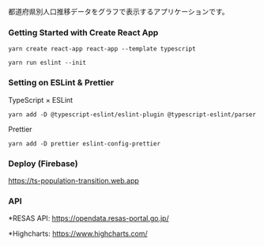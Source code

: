 都道府県別人口推移データをグラフで表示するアプリケーションです。


### Getting Started with Create React App

    yarn create react-app react-app --template typescript

    yarn run eslint --init



### Setting on ESLint & Prettier
  TypeScript × ESLint

    yarn add -D @typescript-eslint/eslint-plugin @typescript-eslint/parser

  Prettier

    yarn add -D prettier eslint-config-prettier

### Deploy (Firebase)
https://ts-population-transition.web.app


### API
*RESAS API: https://opendata.resas-portal.go.jp/

*Highcharts: https://www.highcharts.com/